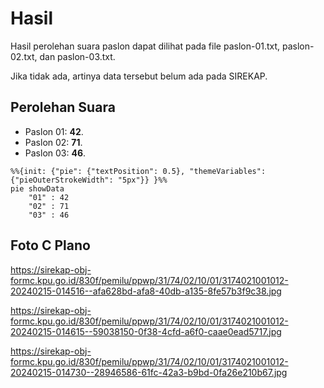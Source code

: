 # Hasil

Hasil perolehan suara paslon dapat dilihat pada file paslon-01.txt, paslon-02.txt, dan paslon-03.txt.

Jika tidak ada, artinya data tersebut belum ada pada SIREKAP.

## Perolehan Suara

 * Paslon 01: **42**.
 * Paslon 02: **71**.
 * Paslon 03: **46**.

```mermaid
%%{init: {"pie": {"textPosition": 0.5}, "themeVariables": {"pieOuterStrokeWidth": "5px"}} }%%
pie showData
    "01" : 42
    "02" : 71
    "03" : 46
```
## Foto C Plano

https://sirekap-obj-formc.kpu.go.id/830f/pemilu/ppwp/31/74/02/10/01/3174021001012-20240215-014516--afa628bd-afa8-40db-a135-8fe57b3f9c38.jpg

https://sirekap-obj-formc.kpu.go.id/830f/pemilu/ppwp/31/74/02/10/01/3174021001012-20240215-014615--59038150-0f38-4cfd-a6f0-caae0ead5717.jpg

https://sirekap-obj-formc.kpu.go.id/830f/pemilu/ppwp/31/74/02/10/01/3174021001012-20240215-014730--28946586-61fc-42a3-b9bd-0fa26e210b67.jpg
